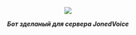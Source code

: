 <div align="center">
        <p> <img src="https://i.imgur.com/lBSqWgt.png"/> </p>
        <p><i><b>Бот зделаный для сервера JonedVoice </b></i></p>
